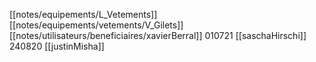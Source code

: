 [[notes/equipements/L_Vetements]] [[notes/equipements/vetements/V_Gilets]] [[notes/utilisateurs/beneficiaires/xavierBerral]]
010721 [[saschaHirschi]]
240820 [[justinMisha]]